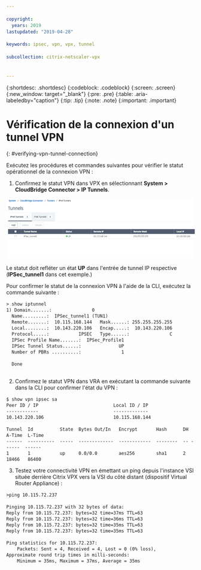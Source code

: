 ```yaml
---

copyright:
  years: 2019
lastupdated: "2019-04-28"

keywords: ipsec, vpn, vpx, tunnel

subcollection: citrix-netscaler-vpx


---
```


{:shortdesc: .shortdesc}
{:codeblock: .codeblock}
{:screen: .screen}
{:new_window: target="_blank"}
{:pre: .pre}
{:table: .aria-labeledby="caption"}
{:tip: .tip}
{:note: .note}
{:important: .important}

# Vérification de la connexion d'un tunnel VPN 
{: #verifying-vpn-tunnel-connection}

Exécutez les procédures et commandes suivantes pour vérifier le statut opérationnel de la connexion VPN : 

1.	Confirmez le statut VPN dans VPX en sélectionnant **System > CloudBridge Connector > IP Tunnels**. 

  <img src="images/ipsecVerifyVPN1.png" alt="dessin" style="width: 600px;"/>

  Le statut doit refléter un état **UP** dans l'entrée de tunnel IP respective (**IPSec_tunnel1** dans cet exemple.)

  Pour confirmer le statut de la connexion VPN à l'aide de la CLI, exécutez la commande suivante : 

  ```    
  > show iptunnel
  1) Domain.......:               0
    Name.........:  IPSec_tunnel1 (TUN1)
    Remote.......:  10.115.168.144   Mask......: 255.255.255.255
    Local........:  10.143.220.106   Encap.....:  10.143.220.106
    Protocol.....:           IPSEC   Type......:               C
    IPSec Profile Name.......:  IPSec_Profile1
    IPSec Tunnel Status......:              UP
    Number of PBRs ..........:               1
      
    Done
      
  ```

2.	Confirmez le statut VPN dans VRA en exécutant la commande suivante dans la CLI pour confirmer l'état du VPN :
    
  ```
  $ show vpn ipsec sa
  Peer ID / IP                            Local ID / IP
  ------------                            -------------
  10.143.220.106                          10.115.168.144
  
  Tunnel  Id          State  Bytes Out/In   Encrypt       Hash      DH A-Time  L-Time
  ------  ----------  -----  -------------  ------------  --------  -- ------  ------
  1       1           up     0.0/0.0        aes256        sha1      2  18466   86400
  ```

  3.	Testez votre connectivité VPN en émettant un ping depuis l'instance VSI située derrière Citrix VPX vers la VSI du côté distant (dispositif Virtual Router Appliance) :

  ```
  >ping 10.115.72.237
  
  Pinging 10.115.72.237 with 32 bytes of data:
  Reply from 10.115.72.237: bytes=32 time=37ms TTL=63
  Reply from 10.115.72.237: bytes=32 time=36ms TTL=63
  Reply from 10.115.72.237: bytes=32 time=35ms TTL=63
  Reply from 10.115.72.237: bytes=32 time=35ms TTL=63
  
  Ping statistics for 10.115.72.237:
      Packets: Sent = 4, Received = 4, Lost = 0 (0% loss),
  Approximate round trip times in milli-seconds:
      Minimum = 35ms, Maximum = 37ms, Average = 35ms
  ```
